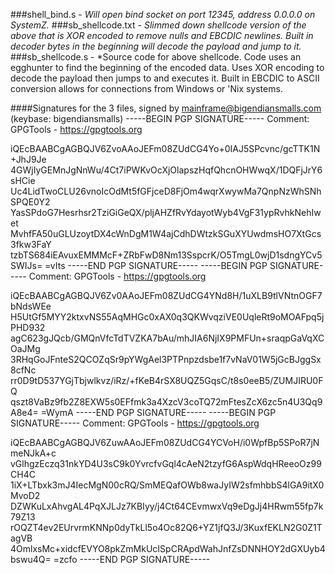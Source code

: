 ###shell_bind.s - 
*Will open bind socket on port 12345, address 0.0.0.0 on SystemZ.*
###sb_shellcode.txt - 
*Slimmed down shellcode version of the above that is XOR encoded to remove nulls and EBCDIC newlines.   Built in decoder bytes in the beginning will decode the payload and jump to it.*
###sb_shellcode.s -
*Source code for above shellcode. Code uses an egghunter to find the beginning of the encoded data.  Uses XOR encoding to decode the payload then jumps to and executes it.   Built in EBCDIC to ASCII conversion allows for connections from Windows or 'Nix systems.



####Signatures for the 3 files, signed by mainframe@bigendiansmalls.com (keybase: bigendiansmalls)
-----BEGIN PGP SIGNATURE-----
Comment: GPGTools - https://gpgtools.org

iQEcBAABCgAGBQJV6ZvoAAoJEFm08ZUdCG4Yo+0IAJ5SPcvnc/gcTTK1N+JhJ9Je
4GWjIyGEMnJgNnWu/4Ct7iPWKvOcXjOlapszHqfQhcnOHWwqX/1DQFjJrY6sHCie
Uc4LidTwoCLU26vnoIcOdMt5fGFjceD8FjOm4wqrXwywMa7QnpNzWhSNhSPQE0Y2
YasSPdoG7Hesrhsr2TziGiGeQX/pljAHZfRvYdayotWyb4VgF31ypRvhkNehIwet
MvhfFA50uGLUzoytDX4cWnDgM1W4ajCdhDWtzkSGuXYUwdmsHO7XtGcs3fkw3FaY
tzbTS684iEAvuxEMMMcF+ZRbFwD8Nm13SspcrK/O5TmgL0wjD1sdngYCv5SWIJs=
=vIts
-----END PGP SIGNATURE-----
-----BEGIN PGP SIGNATURE-----
Comment: GPGTools - https://gpgtools.org

iQEcBAABCgAGBQJV6Zv0AAoJEFm08ZUdCG4YNd8H/1uXLB9tlVNtnOGF7bNdsWEe
H5UtGf5MYY2ktxvNS55AqMHGc0xAX0q3QKWvqziVE0UqleRt9oMOAFpq5jPHD932
agC623gJQcb/GMQnVfcTdTVZKA7bAu/mhJIA6NjIX9PMFUn+sraqpGaVqXCOaJMg
3RHqGoJFnteS2QCOZqSr9pYWgAel3PTPnpzdsbe1f7vNaV01W5jGcBJggSx8cfNc
rr0D9tD537YGjTbjwlkvz/iRz/+fKeB4rSX8UQZ5GqsC/t8s0eeB5/ZUMJIRU0FQ
qszt8VaBz9fb2Z8EXW5s0EFfmk3a4XzcV3coTQ72mFtesZcX6zc5n4U3Qq9A8e4=
=WymA
-----END PGP SIGNATURE-----
-----BEGIN PGP SIGNATURE-----
Comment: GPGTools - https://gpgtools.org

iQEcBAABCgAGBQJV6ZuwAAoJEFm08ZUdCG4YCVoH/i0WpfBp5SPoR7jNmeNJkA+c
vGlhgzEczq31nkYD4U3sC9k0YvrcfvGql4cAeN2tzyfG6AspWdqHReeoOz99CH4C
1iX+LTbxk3mJ4IecMgN00cRQ/SmMEQafOWb8waJyIW2sfmhbbS4lGA9itX0MvoD2
DZWKuLxAhvgAL4PqXJLJz7KBIyy/j4Ct64CEvmwxVq9eDgJj4HRwm55fp7k79Z13
rOQZT4ev2EUrvrmKNNp0dyTkLl5o4Oc82Q6+YZ1jfQ3J/3KuxfEKLN2G0Z1TagVB
4OmlxsMc+xidcfEVYO8pkZmMkUcISpCRApdWahJnfZsDNNHOY2dGXUyb4bswu4Q=
=zcfo
-----END PGP SIGNATURE-----
